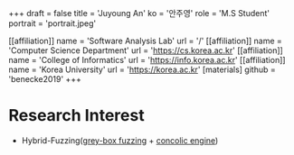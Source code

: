 +++
draft = false
title = 'Juyoung An'
ko = '안주영'
role = 'M.S Student'
portrait = 'portrait.jpeg'

[[affiliation]]
name = 'Software Analysis Lab'
url = '/'
[[affiliation]]
name = 'Computer Science Department'
url = 'https://cs.korea.ac.kr'
[[affiliation]]
name = 'College of Informatics'
url = 'https://info.korea.ac.kr'
[[affiliation]]
name = 'Korea University'
url = 'https://korea.ac.kr'
[materials]
github = 'benecke2019'
+++

# Research Interest
- Hybrid-Fuzzing([grey-box fuzzing](https://github.com/google/AFL) + [concolic engine](https://github.com/sslab-gatech/qsym))
